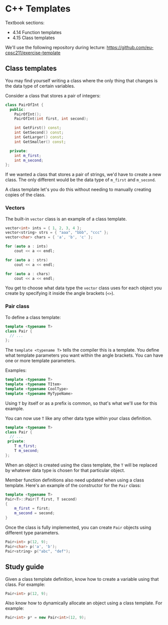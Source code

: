# C++ Templates

Textbook sections:

- 4.14 Function templates
- 4.15 Class templates

We'll use the following repository during lecture: https://github.com/eu-cpsc211/exercise-template

## Class templates

You may find yourself writing a class where the only thing that changes is the data type of certain variables.

Consider a class that stores a pair of integers:

```cpp
class PairOfInt {
  public:
    PairOfInt();
    PairOfInt(int first, int second);

    int GetFirst() const;
    int GetSecond() const;
    int GetLarger() const;
    int GetSmaller() const;

  private:
    int m_first;
    int m_second;
};
```

If we wanted a class that stores a pair of strings, we'd have to create a new class. The only different would be the data type of `m_first` and `m_second`.

A class template let's you do this without needing to manually creating copies of the class.

### Vectors

The built-in `vector` class is an example of a class template.

```cpp
vector<int> ints = { 1, 2, 3, 4 };
vector<string> strs = { "aaa", "bbb", "ccc" };
vector<char> chars = { 'a', 'b', 'c' };

for (auto a : ints)
    cout << a << endl;

for (auto a : strs)
    cout << a << endl;

for (auto a : chars)
    cout << a << endl;
```

You get to choose what data type the `vector` class uses for each object you create by specifying it inside the angle brackets (`<>`).

### Pair class

To define a class template:

```cpp
template <typename T>
class Pair {
  // ...
};
```

The `template <typename T>` tells the compiler this is a template. You define what template parameters you want within the angle brackets. You can have one or more template parameters.

Examples:

```cpp
template <typename T>
template <typename TItem>
template <typename CoolType>
template <typename MyTypeName>
```

Using `T` by itself or as a prefix is common, so that's what we'll use for this example.

You can now use `T` like any other data type within your class definition.

```cpp
template <typename T>
class Pair {
  // ...
 private:
    T m_first;
    T m_second;
};
```

When an object is created using the class template, the `T` will be replaced by whatever data type is chosen for that particular object.

Member function definitions also need updated when using a class template. Here's an example of the constructor for the `Pair` class:

```cpp
template <typename T>
Pair<T>::Pair(T first, T second)
{
    m_first = first;
    m_second = second;
}
```

Once the class is fully implemented, you can create `Pair` objects using different type parameters.

```cpp
Pair<int> p(12, 9);
Pair<char> p('a', 'b');
Pair<string> p("abc", "def");
```

## Study guide

Given a class template definition, know how to create a variable using that class. For example:

```cpp
Pair<int> p(12, 9);
```

Also know how to dynamically allocate an object using a class template. For example:

```cpp
Pair<int> p* = new Pair<int>(12, 9);
```
